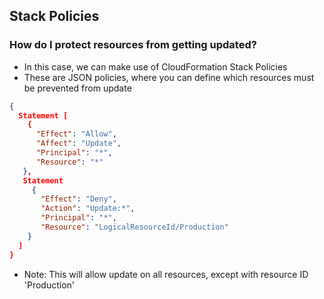 ## Stack Policies
### How do I protect resources from getting updated?
- In this case, we can make use of CloudFormation Stack Policies
- These are JSON policies, where you can define which resources must be prevented from update

```json
{
  Statement [
    {
      "Effect": "Allow",
      "Affect": "Update",
      "Principal": "*",
      "Resource": "*"
   },
   Statement
     {
       "Effect": "Deny",
       "Action": "Update:*",
       "Principal": "*",
       "Resource": "LogicalResourceId/Production"
    }
  ]
}
```
- Note: This will allow update on all resources, except with resource ID 'Production'
